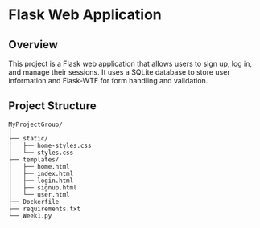 # Flask Web Application

## Overview

This project is a Flask web application that allows users to sign up, log in, and manage their sessions. It uses a SQLite database to store user information and Flask-WTF for form handling and validation.

## Project Structure

```plaintext
MyProjectGroup/
│
├── static/
│   ├── home-styles.css
│   └── styles.css
├── templates/
│   ├── home.html
│   ├── index.html
│   ├── login.html
│   ├── signup.html
│   └── user.html
├── Dockerfile
├── requirements.txt
└── Week1.py
